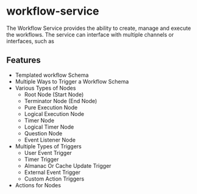 # workflow-service

The Workflow Service provides the ability to create, manage and execute the workflows. The service can interface with multiple channels or interfaces, such as

## Features

- Templated workflow Schema
- Multiple Ways to Trigger a Workflow Schema
- Various Types of Nodes
  - Root Node (Start Node)
  - Terminator Node (End Node)
  - Pure Execution Node
  - Logical Execution Node
  - Timer Node
  - Logical Timer Node
  - Question Node
  - Event Listener Node
- Multiple Types of Triggers
  - User Event Trigger
  - Timer Trigger
  - Almanac Or Cache Update Trigger
  - External Event Trigger
  - Custom Action Triggers
- Actions for Nodes

